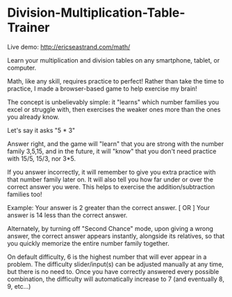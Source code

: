 Division-Multiplication-Table-Trainer
=====================================

Live demo: http://ericseastrand.com/math/

Learn your multiplication and division tables on any smartphone, tablet, or computer.


Math, like any skill, requires practice to perfect!
Rather than take the time to practice, I made a browser-based game to help exercise my brain!

The concept is unbelievably simple: it "learns" which number families you excel or struggle with, then exercises the weaker ones more than the ones you already know. 

Let's say it asks "5 * 3"

Answer right, and the game will "learn" that you are strong with the number family 3,5,15, and in the future, it will "know" that you don't need practice with 15/5, 15/3, nor 3*5.

If you answer incorrectly, it will remember to give you extra practice with that number family later on.
It will also tell you how far under or over the correct answer you were. This helps to exercise the addition/subtraction families too!

Example:
Your answer is 2 greater than the correct answer.
[ OR ]
Your answer is 14 less than the correct answer.

Alternately, by turning off "Second Chance" mode, upon giving a wrong answer, the correct answer appears instantly, alongside its relatives, so that you quickly memorize the entire number family together.

On default difficulty, 6 is the highest number that will ever appear in a problem.
The difficulty slider/input(s) can be adjusted manually at any time, but there is no need to.
Once you have correctly answered every possible combination, the difficulty will automatically increase to 7 (and eventually 8, 9, etc...)
